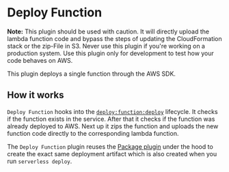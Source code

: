 <!-- This file is automatically generated from lib/plugins/aws/deployFunction/README.md Please edit it to update this doc -->
<!--
title: AWS Deploy Function
description: Deploy Function Command for AWS with the Serverless CLI
layout: Page
-->

# Deploy Function

**Note:** This plugin should be used with caution. It will directly upload the lambda function code and bypass
the steps of updating the CloudFormation stack or the zip-File in S3. Never use this plugin if you're working on a
production system. Use this plugin only for development to test how your code behaves on AWS.

This plugin deploys a single function through the AWS SDK.

## How it works

`Deploy Function` hooks into the [`deploy:function:deploy`](/lib/plugins/deploy) lifecycle.
It checks if the function exists in the service. After that it checks if the function was already deployed to AWS.
Next up it zips the function and uploads the new function code directly to the corresponding lambda function.

The `Deploy Function` plugin reuses the [Package plugin](/lib/plugins/package) under the hood to create the exact same
deployment artifact which is also created when you run `serverless deploy`.
